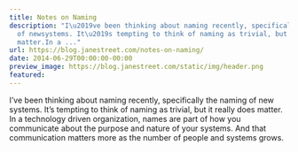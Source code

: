 ```yaml
---
title: Notes on Naming
description: "I\u2019ve been thinking about naming recently, specifically the naming
  of newsystems. It\u2019s tempting to think of naming as trivial, but it really does
  matter.In a ..."
url: https://blog.janestreet.com/notes-on-naming/
date: 2014-06-29T00:00:00-00:00
preview_image: https://blog.janestreet.com/static/img/header.png
featured:
---
```


<p>I’ve been thinking about naming recently, specifically the naming of new
systems. It’s tempting to think of naming as trivial, but it really does matter.
In a technology driven organization, names are part of how you communicate about
the purpose and nature of your systems. And that communication matters more as
the number of people and systems grows.</p>
